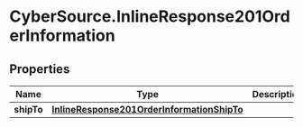 # CyberSource.InlineResponse201OrderInformation

## Properties
Name | Type | Description | Notes
------------ | ------------- | ------------- | -------------
**shipTo** | [**InlineResponse201OrderInformationShipTo**](InlineResponse201OrderInformationShipTo.md) |  | [optional] 


